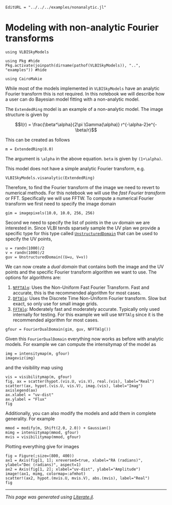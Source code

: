 ```@meta
EditURL = "../../../examples/nonanalytic.jl"
```

# Modeling with non-analytic Fourier transforms

````@example nonanalytic
using VLBISkyModels

using Pkg #hide
Pkg.activate(joinpath(dirname(pathof(VLBISkyModels)), "..", "examples")) #hide

using CairoMakie
````

While most of the models implemented in `VLBISkyModels` have an analytic
Fourier transform this is not required. In this notebook we will
describe how a user can do Bayesian model fitting with a
non-analytic model.

The `ExtendedRing` model is an example of a non-analytic model. The
image structure is given by
```math
I(r) = \frac{\beta^\alpha}{2\pi \Gamma(\alpha)} r^{-\alpha-2}e^{-\beta/r}
```

This can be created as follows

````@example nonanalytic
m = ExtendedRing(8.0)
````

The argument is `\alpha` in the above
equation. `beta` is given by ``(1+\alpha)``.

This model does not have a simple analytic Fourier transform, e.g.

````@example nonanalytic
VLBISkyModels.visanalytic(ExtendedRing)
````

Therefore, to find the Fourier transform of the image we need to revert to numerical methods.
For this notebook we will use the *fast Fourier transform* or FFT. Specifically we will
use FFTW. To compute a numerical Fourier transform we first need to specify the image domain

````@example nonanalytic
gim = imagepixels(10.0, 10.0, 256, 256)
````

Second we need to specify the list of points in the uv domain we are interested in.
Since VLBI tends sparsely sample the UV plan we provide a specific type for this
type called [`UnstructuredDomain`](@ref) that can be used to specify the UV points,

````@example nonanalytic
u = randn(1000)/2
v = randn(1000)/2
guv = UnstructuredDomain((U=u, V=v))
````

We can now create a *dual domain* that contains both the image and the UV points and
the specific Fourier transform algorithm we want to use. The options for algorithms are:

 1. [`NFFTAlg`](@ref): Uses the Non-Uniform Fast Fourier Transform. Fast and accurate, this is the recommended algorithm for most cases.
 2. [`DFTAlg`](@ref): Uses the Discrete Time Non-Uniform Fourier transform. Slow but exact, so only use for small image grids.
 3. [`FFTAlg`](@ref): Moderately fast and moderately accurate. Typically only used internally for testing.
For this example we will use `NFFTAlg` since it is the recommended algorithm for most cases.

````@example nonanalytic
gfour = FourierDualDomain(gim, guv, NFFTAlg())
````

Given this `FourierDualDomain` everything now works as before with analytic models. For example
we can compute the intensitymap of the model as

````@example nonanalytic
img = intensitymap(m, gfour)
imageviz(img)
````

and the visibility map using

````@example nonanalytic
vis = visibilitymap(m, gfour)
fig, ax = scatter(hypot.(vis.U, vis.V), real.(vis), label="Real")
scatter!(ax, hypot.(vis.U, vis.V), imag.(vis), label="Imag")
axislegend(ax)
ax.xlabel = "uv-dist"
ax.ylabel = "Flux"
fig
````

Additionally, you can also modify the models and add them in complete generality. For example

````@example nonanalytic
mmod = modify(m, Shift(2.0, 2.0)) + Gaussian()
mimg = intensitymap(mmod, gfour)
mvis = visibilitymap(mmod, gfour)
````

Plotting everything give for images

````@example nonanalytic
fig = Figure(;size=(800, 400))
ax1 = Axis(fig[1, 1]; xreversed=true, xlabel="RA (radians)", ylabel="Dec (radians)", aspect=1)
ax2 = Axis(fig[1, 2]; xlabel="uv-dist", ylabel="Amplitude")
image!(ax1, mimg, colormap=:afmhot)
scatter!(ax2, hypot.(mvis.U, mvis.V), abs.(mvis), label="Real")
fig
````

---

*This page was generated using [Literate.jl](https://github.com/fredrikekre/Literate.jl).*

